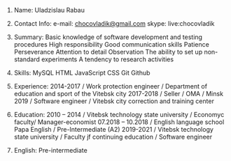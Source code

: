1. Name: Uladzislau Rabau
2. Contact Info: 
                e-mail: chocovladik@gmail.com 
                skype: live:chocovladik
3. Summary:
            Basic knowledge of software development and testing procedures
            High responsibility 
            Good communication skills
            Patience
            Perseverance
            Attention to detail
            Observation
            The ability to set up non-standard experiments
            A tendency to research activities
4. Skills:
          MySQL
          HTML
          JavaScript
          CSS
          Git
          Github
5. Experience:
              2014-2017 / Work protection engineer / Department of education and sport of                 the Vitebsk city
              2017-2018 / Seller / OMA / Minsk
              2019 / Software engineer / Vitebsk city correction and training center
6. Education:
              2010 – 2014 / Vitebsk technology state university / Economyc faculty/                       Manager-economist 
              07.2018 – 10.2018 / English language school Papa English / 
              Pre-Intermediate (A2)
              2019-2021 / Vitebsk technology state university / Faculty jf continuing                     education / Software engineer

7. English:
            Pre-intermediate

